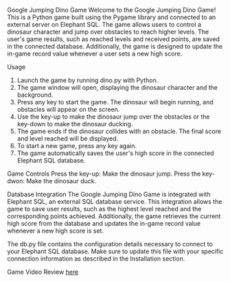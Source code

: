 Google Jumping Dino Game
Welcome to the Google Jumping Dino Game! This is a Python game built using the Pygame library and connected to an external server on Elephant SQL. The game allows users to control a dinosaur character and jump over obstacles to reach higher levels. The user's game results, such as reached levels and received points, are saved in the connected database. Additionally, the game is designed to update the in-game record value whenever a user sets a new high score.

Usage
1. Launch the game by running dino.py with Python.
2. The game window will open, displaying the dinosaur character and the background.
3. Press any key to start the game. The dinosaur will begin running, and obstacles will appear on the screen.
4. Use the key-up to make the dinosaur jump over the obstacles or the key-down to make the dinosaur ducking.
5. The game ends if the dinosaur collides with an obstacle. The final score and level reached will be displayed.
6. To start a new game, press any key again.
7. The game automatically saves the user's high score in the connected Elephant SQL database.


Game Controls
Press the key-up: Make the dinosaur jump.
Press the key-dwon: Make the dinosaur duck.

Database Integration
The Google Jumping Dino Game is integrated with Elephant SQL, an external SQL database service. This integration allows the game to save user results, such as the highest level reached and the corresponding points achieved. Additionally, the game retrieves the current high score from the database and updates the in-game record value whenever a new high score is set.

The db.py file contains the configuration details necessary to connect to your Elephant SQL database. Make sure to update this file with your specific connection information as described in the Installation section.

Game Video Review [here](https://www.loom.com/share/939bc94445ac4d62971678685c22f8e7?sid=f17b1e71-64ba-4ca5-986b-414034ae6654)